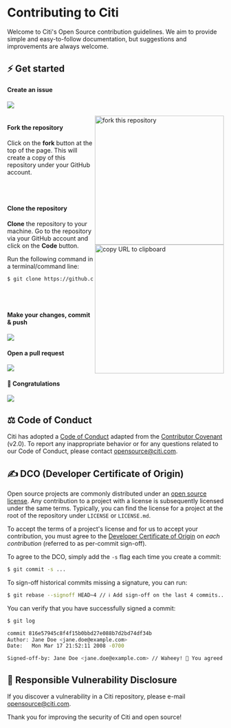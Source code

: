 # Contributing to Citi

Welcome to Citi's Open Source contribution guidelines. We aim to provide simple and easy-to-follow documentation, but suggestions and improvements are always welcome.

## ⚡ Get started

#### Create an issue

<img src="https://img.shields.io/badge/-coming%20soon-green">

<br />
<br />

<img align="right" width="300" src="https://firstcontributions.github.io/assets/Readme/fork.png" alt="fork this repository" />

#### Fork the repository

Click on the **fork** button at the top of the page. This will create a copy of this repository under your GitHub account.

<br />
<br />

#### Clone the repository

<img align="right" width="300" src="https://firstcontributions.github.io/assets/Readme/copy-to-clipboard.png" alt="copy URL to clipboard" />

**Clone** the repository to your machine. Go to the repository via your GitHub account and click on the **Code** button.

Run the following command in a terminal/command line:

```bash
$ git clone https://github.com/YOUR_GITHUB_USRERNAME/REPO_NAME.git
```

<br />
<br />

#### Make your changes, commit & push

<img src="https://img.shields.io/badge/-coming%20soon-green">

#### Open a pull request

<img src="https://img.shields.io/badge/-coming%20soon-green">

#### 🎉 Congratulations

<img src="https://img.shields.io/badge/-coming%20soon-green">

##  ⚖️ Code of Conduct

Citi has adopted a [Code of Conduct](https://github.com/Citi/.github/blob/main/CODE_OF_CONDUCT.md) adapted from the [Contributor Covenant](https://www.contributor-covenant.org/) (v2.0). To report any inappropriate behavior or for any questions related to our Code of Conduct, please contact opensource@citi.com.

##  ✍️ DCO (Developer Certificate of Origin)

Open source projects are commonly distributed under an [open source license](https://en.wikipedia.org/wiki/Open-source_license). Any contribution to a project with a license is subsequently licensed under the same terms. Typically, you can find the license for a project at the root of the repository under `LICENSE` or `LICENSE.md`.

To accept the terms of a project's license and for us to accept your contribution, you must agree to the [Developer Certificate of Origin](/DCO.md) on *each contribution* (referred to as per-commit sign-off).

To agree to the DCO, simply add the `-s` flag each time you create a commit:

```bash
$ git commit -s ...
```
To sign-off historical commits missing a signature, you can run:

```bash
$ git rebase --signoff HEAD~4 // ℹ️ Add sign-off on the last 4 commits...
```

You can verify that you have successfully signed a commit:

```bash
$ git log

commit 816e57945c8f4f15b0bbd27e088b7d2bd74df34b
Author: Jane Doe <jane.doe@example.com>
Date:   Mon Mar 17 21:52:11 2008 -0700

Signed-off-by: Jane Doe <jane.doe@example.com> // Waheey! 🎉 You agreed to the DCO...  
```

## 🤝 Responsible Vulnerability Disclosure

If you discover a vulnerability in a Citi repository, please e-mail opensource@citi.com.

Thank you for improving the security of Citi and open source!
